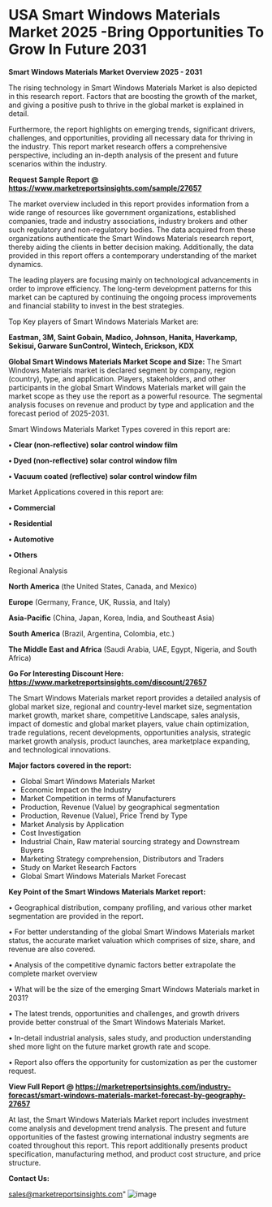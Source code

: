 # USA Smart Windows Materials Market 2025 -Bring Opportunities To Grow In Future 2031

<Strong> Smart Windows Materials Market Overview 2025 - 2031</strong>

The rising technology in Smart Windows Materials Market is also depicted in this research report. Factors that are boosting the growth of the market, and giving a positive push to thrive in the global market is explained in detail.

Furthermore, the report highlights on emerging trends, significant drivers, challenges, and opportunities, providing all necessary data for thriving in the industry. This report market research offers a comprehensive perspective, including an in-depth analysis of the present and future scenarios within the industry.

<strong>Request Sample Report @ <a href=https://www.marketreportsinsights.com/sample/27657>https://www.marketreportsinsights.com/sample/27657</a></strong>

The market overview included in this report provides information from a wide range of resources like government organizations, established companies, trade and industry associations, industry brokers and other such regulatory and non-regulatory bodies. The data acquired from these organizations authenticate the Smart Windows Materials research report, thereby aiding the clients in better decision making. Additionally, the data provided in this report offers a contemporary understanding of the market dynamics.

The leading players are focusing mainly on technological advancements in order to improve efficiency. The long-term development patterns for this market can be captured by continuing the ongoing process improvements and financial stability to invest in the best strategies.

Top Key players of Smart Windows Materials Market are:

<strong>Eastman, 3M, Saint Gobain, Madico, Johnson, Hanita, Haverkamp, Sekisui, Garware SunControl, Wintech, Erickson, KDX</strong>

<strong><b>Global Smart Windows Materials Market Scope and Size:</b></strong>
The Smart Windows Materials market is declared segment by company, region (country), type, and application. Players, stakeholders, and other participants in the global Smart Windows Materials market will gain the market scope as they use the report as a powerful resource. The segmental analysis focuses on revenue and product by type and application and the forecast period of 2025-2031.

Smart Windows Materials Market Types covered in this report are:

<strong>• Clear (non-reflective) solar control window film

• Dyed (non-reflective) solar control window film

• Vacuum coated (reflective) solar control window film</strong>

Market Applications covered in this report are:

<strong>• Commercial

• Residential

• Automotive

• Others</strong> 

Regional Analysis

<strong>North America</strong> (the United States, Canada, and Mexico)

<strong>Europe</strong> (Germany, France, UK, Russia, and Italy)

<strong>Asia-Pacific</strong> (China, Japan, Korea, India, and Southeast Asia)

<strong>South America</strong> (Brazil, Argentina, Colombia, etc.)

<strong>The Middle East and Africa</strong> (Saudi Arabia, UAE, Egypt, Nigeria, and South Africa)

<strong>Go For Interesting Discount Here: <a href=https://www.marketreportsinsights.com/discount/27657>https://www.marketreportsinsights.com/discount/27657</a></strong>

The Smart Windows Materials market report provides a detailed analysis of global market size, regional and country-level market size, segmentation market growth, market share, competitive Landscape, sales analysis, impact of domestic and global market players, value chain optimization, trade regulations, recent developments, opportunities analysis, strategic market growth analysis, product launches, area marketplace expanding, and technological innovations.

<strong><b>Major factors covered in the report:</b></strong>
<ul>
  <li>Global Smart Windows Materials Market </li>
  <li>Economic Impact on the Industry</li>
  <li>Market Competition in terms of Manufacturers</li>
  <li>Production, Revenue (Value) by geographical segmentation</li>
  <li>Production, Revenue (Value), Price Trend by Type</li>
  <li>Market Analysis by Application</li>
  <li>Cost Investigation</li>
  <li>Industrial Chain, Raw material sourcing strategy and Downstream Buyers</li>
  <li>Marketing Strategy comprehension, Distributors and Traders</li>
  <li>Study on Market Research Factors</li>
  <li>Global Smart Windows Materials Market Forecast</li>
</ul>

<strong><b>Key Point of the Smart Windows Materials Market report:</b></strong>

• Geographical distribution, company profiling, and various other market segmentation are provided in the report.

• For better understanding of the global Smart Windows Materials market status, the accurate market valuation which comprises of size, share, and revenue are also covered.

• Analysis of the competitive dynamic factors better extrapolate the complete market overview

• What will be the size of the emerging Smart Windows Materials market in 2031?

• The latest trends, opportunities and challenges, and growth drivers provide better construal of the Smart Windows Materials Market.

• In-detail industrial analysis, sales study, and production understanding shed more light on the future market growth rate and scope.

• Report also offers the opportunity for customization as per the customer request.

<strong><b>View Full Report @ <a href=https://marketreportsinsights.com/industry-forecast/smart-windows-materials-market-forecast-by-geography-27657>https://marketreportsinsights.com/industry-forecast/smart-windows-materials-market-forecast-by-geography-27657</a></b></strong>


At last, the Smart Windows Materials Market report includes investment come analysis and development trend analysis. The present and future opportunities of the fastest growing international industry segments are coated throughout this report. This report additionally presents product specification, manufacturing method, and product cost structure, and price structure.

<strong>Contact Us:</strong>

sales@marketreportsinsights.com"
![image](https://github.com/user-attachments/assets/4784c9cb-9f03-43a1-a523-b3e03eb23d9c)
